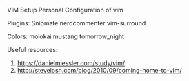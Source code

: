 VIM Setup
Personal Configuration of vim

Plugins:
Snipmate
nerdcommenter
vim-surround

Colors:
molokai
mustang
tomorrow_night

Useful resources:
1. https://danielmiessler.com/study/vim/
2. http://stevelosh.com/blog/2010/09/coming-home-to-vim/
